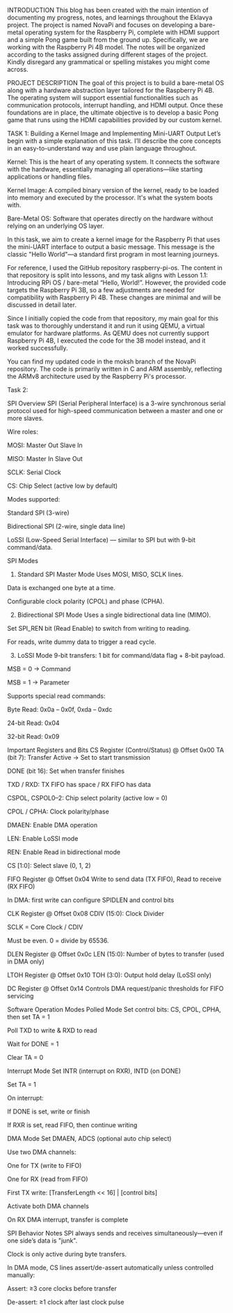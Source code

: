 INTRODUCTION
This blog has been created with the main intention of documenting my progress, notes, and learnings throughout the Eklavya project. The project is named NovaPi and focuses on developing a bare-metal operating system for the Raspberry Pi, complete with HDMI support and a simple Pong game built from the ground up. Specifically, we are working with the Raspberry Pi 4B model. The notes will be organized according to the tasks assigned during different stages of the project. Kindly disregard any grammatical or spelling mistakes you might come across.

PROJECT DESCRIPTION
The goal of this project is to build a bare-metal OS along with a hardware abstraction layer tailored for the Raspberry Pi 4B. The operating system will support essential functionalities such as communication protocols, interrupt handling, and HDMI output. Once these foundations are in place, the ultimate objective is to develop a basic Pong game that runs using the HDMI capabilities provided by our custom kernel.

TASK 1: Building a Kernel Image and Implementing Mini-UART Output
Let’s begin with a simple explanation of this task. I’ll describe the core concepts in an easy-to-understand way and use plain language throughout.

Kernel: This is the heart of any operating system. It connects the software with the hardware, essentially managing all operations—like starting applications or handling files.

Kernel Image: A compiled binary version of the kernel, ready to be loaded into memory and executed by the processor. It's what the system boots with.

Bare-Metal OS: Software that operates directly on the hardware without relying on an underlying OS layer.

In this task, we aim to create a kernel image for the Raspberry Pi that uses the mini-UART interface to output a basic message. This message is the classic "Hello World"—a standard first program in most learning journeys.

For reference, I used the GitHub repository raspberry-pi-os. The content in that repository is split into lessons, and my task aligns with Lesson 1.1: Introducing RPi OS / bare-metal “Hello, World!”. However, the provided code targets the Raspberry Pi 3B, so a few adjustments are needed for compatibility with Raspberry Pi 4B. These changes are minimal and will be discussed in detail later.

Since I initially copied the code from that repository, my main goal for this task was to thoroughly understand it and run it using QEMU, a virtual emulator for hardware platforms. As QEMU does not currently support Raspberry Pi 4B, I executed the code for the 3B model instead, and it worked successfully.

You can find my updated code in the moksh branch of the NovaPi repository. The code is primarily written in C and ARM assembly, reflecting the ARMv8 architecture used by the Raspberry Pi's processor.



Task 2:


SPI Overview
SPI (Serial Peripheral Interface) is a 3-wire synchronous serial protocol used for high-speed communication between a master and one or more slaves.

Wire roles:

MOSI: Master Out Slave In

MISO: Master In Slave Out

SCLK: Serial Clock

CS: Chip Select (active low by default)

Modes supported:

Standard SPI (3-wire)

Bidirectional SPI (2-wire, single data line)

LoSSI (Low-Speed Serial Interface) — similar to SPI but with 9-bit command/data.

 SPI Modes
1. Standard SPI Master Mode
Uses MOSI, MISO, SCLK lines.

Data is exchanged one byte at a time.

Configurable clock polarity (CPOL) and phase (CPHA).

2. Bidirectional SPI Mode
Uses a single bidirectional data line (MIMO).

Set SPI_REN bit (Read Enable) to switch from writing to reading.

For reads, write dummy data to trigger a read cycle.

3. LoSSI Mode
9-bit transfers: 1 bit for command/data flag + 8-bit payload.

MSB = 0 → Command

MSB = 1 → Parameter

Supports special read commands:

Byte Read: 0x0a – 0x0f, 0xda – 0xdc

24-bit Read: 0x04

32-bit Read: 0x09

 Important Registers and Bits
 CS Register (Control/Status) @ Offset 0x00
TA (bit 7): Transfer Active → Set to start transmission

DONE (bit 16): Set when transfer finishes

TXD / RXD: TX FIFO has space / RX FIFO has data

CSPOL, CSPOL0–2: Chip select polarity (active low = 0)

CPOL / CPHA: Clock polarity/phase

DMAEN: Enable DMA operation

LEN: Enable LoSSI mode

REN: Enable Read in bidirectional mode

CS [1:0]: Select slave (0, 1, 2)

 FIFO Register @ Offset 0x04
Write to send data (TX FIFO), Read to receive (RX FIFO)

In DMA: first write can configure SPIDLEN and control bits

 CLK Register @ Offset 0x08
CDIV (15:0): Clock Divider

SCLK = Core Clock / CDIV

Must be even. 0 = divide by 65536.

 DLEN Register @ Offset 0x0c
LEN (15:0): Number of bytes to transfer (used in DMA only)

 LTOH Register @ Offset 0x10
TOH (3:0): Output hold delay (LoSSI only)

 DC Register @ Offset 0x14
Controls DMA request/panic thresholds for FIFO servicing

 Software Operation Modes
Polled Mode
Set control bits: CS, CPOL, CPHA, then set TA = 1

Poll TXD to write & RXD to read

Wait for DONE = 1

Clear TA = 0

Interrupt Mode
Set INTR (interrupt on RXR), INTD (on DONE)

Set TA = 1

On interrupt:

If DONE is set, write or finish

If RXR is set, read FIFO, then continue writing

DMA Mode
Set DMAEN, ADCS (optional auto chip select)

Use two DMA channels:

One for TX (write to FIFO)

One for RX (read from FIFO)

First TX write: [TransferLength << 16] | [control bits]

Activate both DMA channels

On RX DMA interrupt, transfer is complete

 SPI Behavior Notes
SPI always sends and receives simultaneously—even if one side’s data is "junk".

Clock is only active during byte transfers.

In DMA mode, CS lines assert/de-assert automatically unless controlled manually:

Assert: ≥3 core clocks before transfer

De-assert: ≥1 clock after last clock pulse

